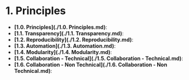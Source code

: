 # 1. Principles

- **[1.0. Principles](./1.0. Principles.md)**: 
- **[1.1. Transparency](./1.1. Transparency.md)**: 
- **[1.2. Reproducibility](./1.2. Reproducibility.md)**: 
- **[1.3. Automation](./1.3. Automation.md)**: 
- **[1.4. Modularity](./1.4. Modularity.md)**: 
- **[1.5. Collaboration - Technical](./1.5. Collaboration - Technical.md)**: 
- **[1.6. Collaboration - Non Technical](./1.6. Collaboration - Non Technical.md)**: 